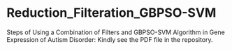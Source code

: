 # Reduction_Filteration_GBPSO-SVM
Steps of Using a Combination of Filters and GBPSO-SVM Algorithm in Gene Expression of Autism Disorder:
Kindly see the PDF file in the repository.
